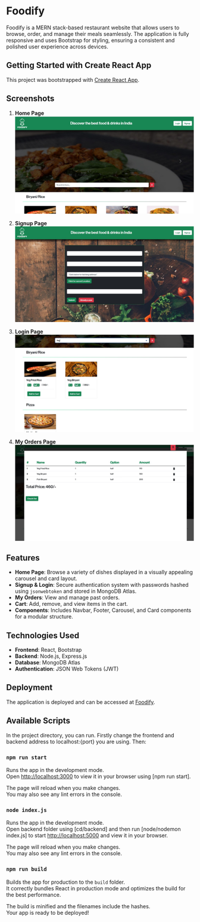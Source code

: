 
# Foodify

Foodify is a MERN stack-based restaurant website that allows users to browse, order, and manage their meals seamlessly. The application is fully responsive and uses Bootstrap for styling, ensuring a consistent and polished user experience across devices.

## Getting Started with Create React App

This project was bootstrapped with [Create React App](https://github.com/facebook/create-react-app).

## Screenshots

1. **Home Page**
   ![Home Page](screenshots/HomePage.jpg)

2. **Signup Page**
   ![Signup Page](screenshots/SignupPage.jpg)

3. **Login Page**
   ![Search Option](screenshots/SearchOption.jpg)

4. **My Orders Page**
   ![Cart](screenshots/Cart.jpg)


## Features

- **Home Page**: Browse a variety of dishes displayed in a visually appealing carousel and card layout.
- **Signup & Login**: Secure authentication system with passwords hashed using `jsonwebtoken` and stored in MongoDB Atlas.
- **My Orders**: View and manage past orders.
- **Cart**: Add, remove, and view items in the cart.
- **Components**: Includes Navbar, Footer, Carousel, and Card components for a modular structure.

## Technologies Used

- **Frontend**: React, Bootstrap
- **Backend**: Node.js, Express.js
- **Database**: MongoDB Atlas
- **Authentication**: JSON Web Tokens (JWT)

## Deployment

The application is deployed and can be accessed at [Foodify](https://foodify-website.onrender.com/).

## Available Scripts

In the project directory, you can run. Firstly change the frontend and backend address to localhost:{port} you are using. Then:

### `npm run start`

Runs the app in the development mode.\
Open [http://localhost:3000](http://localhost:3000) to view it in your browser using [npm run start].

The page will reload when you make changes.\
You may also see any lint errors in the console.

### `node index.js`

Runs the app in the development mode.\
Open backend folder using [cd/backend] and then run [node/nodemon index.js]  to start [http://localhost:5000](http://localhost:5000) and view it in your browser.

The page will reload when you make changes.\
You may also see any lint errors in the console.

### `npm run build`

Builds the app for production to the `build` folder.\
It correctly bundles React in production mode and optimizes the build for the best performance.

The build is minified and the filenames include the hashes.\
Your app is ready to be deployed!


